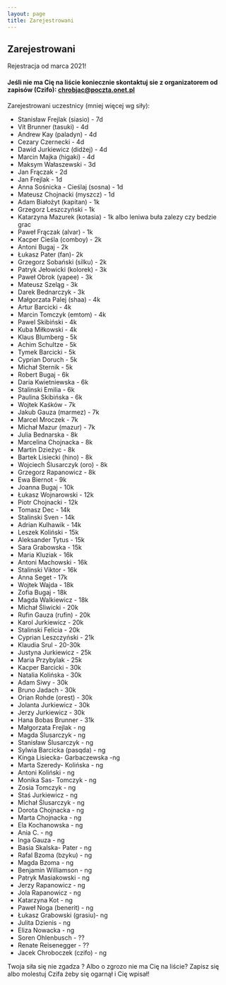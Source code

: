 ```yaml
---
layout: page
title: Zarejestrowani
---
```


## Zarejestrowani

Rejestracja od marca 2021!

#### Jeśli nie ma Cię na liście koniecznie skontaktuj sie z organizatorem od zapisów (Czifo): chrobjac@poczta.onet.pl

Zarejestrowani uczestnicy (mniej więcej wg siły):

- Stanisław Frejlak (siasio) - 7d
-  Vít Brunner (tasuki) - 4d
- Andrew Kay (paladyn) - 4d
- Cezary Czernecki - 4d
- Dawid Jurkiewicz (didżej) - 4d
- Marcin Majka (higaki) - 4d
- Maksym Wałaszewski - 3d
- Jan Frączak - 2d
- Jan Frejlak - 1d
- Anna Sośnicka - Cieślaj (sosna) - 1d
- Mateusz Chojnacki (myszcz) - 1d
- Adam Białożyt (kapitan) - 1k
- Grzegorz Leszczyński - 1k
- Katarzyna Mazurek (kotasia) - 1k albo leniwa buła zalezy czy bedzie grac
- Paweł Frączak (alvar) - 1k
- Kacper Cieśla (comboy) - 2k
- Antoni Bugaj - 2k
- Łukasz Pater (fan)- 2k
- Grzegorz Sobański (silku) - 2k
- Patryk Jełowicki (kolorek) - 3k
- Paweł Obrok (yapee) - 3k
- Mateusz Szeląg - 3k
- Darek Bednarczyk - 3k
- Małgorzata Palej (shaa) - 4k
- Artur Barcicki - 4k
- Marcin Tomczyk (emtom) - 4k
- Pawel Skibiński - 4k
- Kuba Miłkowski - 4k
- Klaus Blumberg - 5k
- Achim Schultze - 5k
- Tymek Barcicki - 5k
- Cyprian Doruch - 5k
- Michał Sternik - 5k
- Robert Bugaj - 6k
- Daria Kwietniewska - 6k
- Stalinski Emilia - 6k
- Paulina Skibińska - 6k
- Wojtek Kaśków - 7k
- Jakub Gauza (marmez) - 7k
- Marcel Mroczek - 7k
- Michał Mazur (mazur) - 7k
- Julia Bednarska - 8k
- Marcelina Chojnacka - 8k
- Martin Dzieżyc - 8k
- Bartek Lisiecki (hino) - 8k
- Wojciech Ślusarczyk (oro) - 8k
- Grzegorz Rapanowicz - 8k
- Ewa Biernot - 9k
- Joanna Bugaj - 10k
- Łukasz Wojnarowski - 12k
- Piotr Chojnacki - 12k
- Tomasz Dec - 14k
- Stalinski Sven - 14k
- Adrian Kulhawik - 14k
- Leszek Koliński - 15k
- Aleksander Tytus - 15k
- Sara Grabowska - 15k
- Maria Kluziak - 16k
- Antoni Machowski - 16k
- Stalinski Viktor - 16k
- Anna Seget - 17k
- Wojtek Wajda - 18k
- Zofia Bugaj - 18k
- Magda Walkiewicz - 18k
- Michał Śliwicki - 20k
- Rufin Gauza (rufin) - 20k
- Karol Jurkiewicz - 20k
- Stalinski Felicia - 20k
- Cyprian Leszczyński - 21k
- Klaudia Srul - 20-30k
- Justyna Jurkiewicz - 25k
- Maria Przybylak - 25k
- Kacper Barcicki - 30k
- Natalia Kolińska - 30k
- Adam Siwy - 30k
- Bruno Jadach - 30k
- Orian Rohde (orest) - 30k
- Jolanta Jurkiewicz - 30k
- Jerzy Jurkiewicz - 30k
- Hana Bobas Brunner - 31k
- Małgorzata Frejlak - ng
- Magda Ślusarczyk - ng
- Stanisław Ślusarczyk - ng
- Sylwia Barcicka (pasqda) - ng
- Kinga Lisiecka- Garbaczewska -ng
- Marta Szeredy- Kolińska - ng
- Antoni Koliński - ng
- Monika Sas- Tomczyk - ng
- Zosia Tomczyk - ng
- Staś Jurkiewicz - ng
- Michał Ślusarczyk - ng
- Dorota Chojnacka - ng
- Marta Chojnacka - ng
- Ela Kochanowska - ng
- Ania C. - ng
- Inga Gauza - ng
- Basia Skalska- Pater - ng
- Rafal Bzoma (bzyku) - ng
- Magda Bzoma - ng
- Benjamin Williamson - ng
- Patryk Masiakowski - ng
- Jerzy Rapanowicz - ng
- Jola Rapanowicz - ng
- Katarzyna Kot - ng
- Paweł Noga (benerit) - ng
- Łukasz Grabowski (grasiu)- ng 
- Julita Dzienis - ng
- Eliza Nowacka - ng
- Soren Ohlenbusch - ??
- Renate Reisenegger - ??
- Jacek Chroboczek (czifo) - ng


Twoja siła się nie zgadza ? 
Albo o zgrozo nie ma Cię na liście?   Zapisz się albo molestuj Czifa żeby się ogarnął i Cię wpisał!
